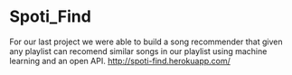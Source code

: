 # Spoti_Find
For our last project we were able to build a song recommender that given any playlist can recomend similar songs in our playlist using machine learning and an open API. 
http://spoti-find.herokuapp.com/
